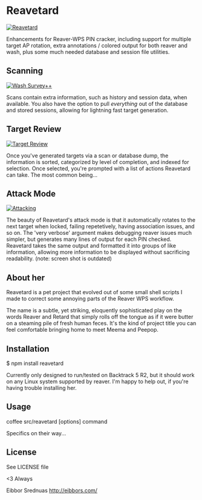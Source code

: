 # Reavetard

  [![Reavetard](http://eibbors.com/p/reavetard/img/scan.png)](http://github.com/eibbors/reavetard)

  Enhancements for Reaver-WPS PIN cracker, including support for multiple target AP rotation, extra annotations / colored output for both reaver and wash, plus some much needed database and session file utilities.

## Scanning

  [![Wash Survey++](http://eibbors.com/p/reavetard/img/scanning.jpg)](http://github.com/eibbors/reavetard)

  Scans contain extra information, such as history and session data, when available. You also have the option to pull *everything* out of the database and stored sessions, allowing for lightning fast target generation.

## Target Review

  [![Target Review](http://eibbors.com/p/reavetard/img/target_review.jpg)](http://github.com/eibbors/reavetard)

  Once you've generated targets via a scan or database dump, the information is sorted, categorized by level of completion, and indexed for selection. Once selected, you're prompted with a list of actions Reavetard can take. The most common being...

## Attack Mode

  [![Attacking](http://eibbors.com/p/reavetard/img/attacking.jpg)](http://github.com/eibbors/reavetard)
  
  The beauty of Reavetard's attack mode is that it automatically rotates to the next target when locked, failing repetetively, having association issues, and so on. The 'very verbose' argument makes debugging reaver issues much simpler, but generates many lines of output for each PIN checked. Reavetard takes the same output and formatted it into groups of like information, allowing more information to be displayed without sacrificing readability. (note: screen shot is outdated)

## About her

  Reavetard is a pet project that evolved out of some small shell scripts I made to correct some annoying parts of the Reaver WPS workflow. 

  The name is a subtle, yet striking, eloquently sophisticated play on the words Reaver and Retard that simply rolls off the tongue as if it were butter on a steaming pile of fresh human feces. It's the kind of project title you can feel comfortable bringing home to meet Meema and Peepop.

## Installation

  $ npm install reavetard

  Currently only designed to run/tested on Backtrack 5 R2, but it should work on any Linux system supported by reaver. I'm happy to help out, if you're having trouble installing her.

## Usage 

  coffee src/reavetard [options] command

  Specifics on their way...

## License

  See LICENSE file

<3 Always

Eibbor Srednuas
http://eibbors.com/

